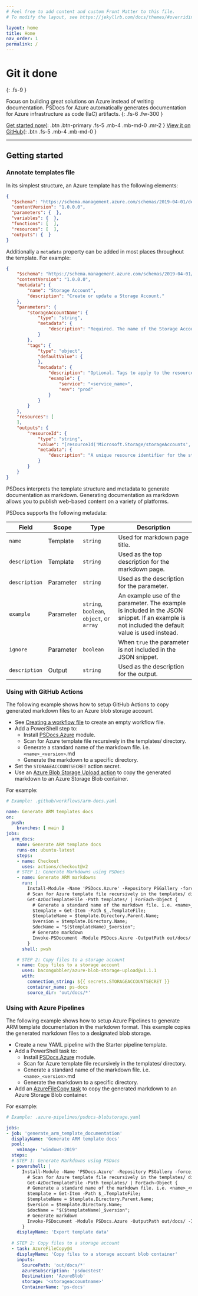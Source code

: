 ```yaml
---
# Feel free to add content and custom Front Matter to this file.
# To modify the layout, see https://jekyllrb.com/docs/themes/#overriding-theme-defaults

layout: home
title: Home
nav_order: 1
permalink: /
---
```


# Git it done
{: .fs-9 }

Focus on building great solutions on Azure instead of writing documentation.
PSDocs for Azure automatically generates documentation for Azure infrastructure as code (IaC) artifacts.
{: .fs-6 .fw-300 }

[Get started now](#getting-started){: .btn .btn-primary .fs-5 .mb-4 .mb-md-0 .mr-2 } [View it on GitHub](https://github.com/Azure/PSDocs.Azure){: .btn .fs-5 .mb-4 .mb-md-0 }

---

## Getting started

### Annotate templates file

In its simplest structure, an Azure template has the following elements:

```json
{
  "$schema": "https://schema.management.azure.com/schemas/2019-04-01/deploymentTemplate.json#",
  "contentVersion": "1.0.0.0",
  "parameters": {  },
  "variables": {  },
  "functions": [  ],
  "resources": [  ],
  "outputs": {  }
}
```

Additionally a `metadata` property can be added in most places throughout the template.
For example:

```json
{
    "$schema": "https://schema.management.azure.com/schemas/2019-04-01/deploymentTemplate.json#",
    "contentVersion": "1.0.0.0",
    "metadata": {
        "name": "Storage Account",
        "description": "Create or update a Storage Account."
    },
    "parameters": {
        "storageAccountName": {
            "type": "string",
            "metadata": {
                "description": "Required. The name of the Storage Account."
            }
        },
        "tags": {
            "type": "object",
            "defaultValue": {
            },
            "metadata": {
                "description": "Optional. Tags to apply to the resource.",
                "example": {
                    "service": "<service_name>",
                    "env": "prod"
                }
            }
        }
    },
    "resources": [
    ],
    "outputs": {
        "resourceId": {
            "type": "string",
            "value": "[resourceId('Microsoft.Storage/storageAccounts', variables('storageAccountName'))]",
            "metadata": {
                "description": "A unique resource identifier for the storage account."
            }
        }
    }
}
```

PSDocs interprets the template structure and metadata to generate documentation as markdown.
Generating documentation as markdown allows you to publish web-based content on a variety of platforms.

PSDocs supports the following metadata:

Field | Scope | Type | Description
----- | ----- | ---- | -----------
`name`  | Template | `string` | Used for markdown page title.
`description` | Template | `string` | Used as the top description for the markdown page.
`description` | Parameter | `string` | Used as the description for the parameter.
`example`     | Parameter | `string`, `boolean`, `object`, or `array` | An example use of the parameter. The example is included in the JSON snippet. If an example is not included the default value is used instead.
`ignore`      | Parameter | `boolean` | When `true` the parameter is not included in the JSON snippet.
`description` | Output    | `string`  | Used as the description for the output.

### Using with GitHub Actions

The following example shows how to setup GitHub Actions to copy generated markdown files to an Azure blob storage account.

- See [Creating a workflow file][create-workflow] to create an empty workflow file.
- Add a PowerShell step to:
  - Install [PSDocs.Azure][module] module.
  - Scan for Azure template file recursively in the templates/ directory.
  - Generate a standard name of the markdown file. i.e. `<name>_<version>`.md
  - Generate the markdown to a specific directory.
- Set the `STORAGEACCOUNTSECRET` action secret.
- Use an [Azure Blob Storage Upload action](https://github.com/marketplace/actions/azure-blob-storage-upload) to copy the generated markdown to an Azure Storage Blob container.

For example:

```yaml
# Example: .github/workflows/arm-docs.yaml

name: Generate ARM templates docs
on:
  push:
    branches: [ main ]
jobs:
  arm_docs:
    name: Generate ARM template docs
    runs-on: ubuntu-latest
    steps:
    - name: Checkout
      uses: actions/checkout@v2
    # STEP 1: Generate Markdowns using PSDocs
    - name: Generate ARM markdowns
      run: | 
        Install-Module -Name 'PSDocs.Azure' -Repository PSGallery -force;
        # Scan for Azure template file recursively in the templates/ directory
        Get-AzDocTemplateFile -Path templates/ | ForEach-Object {
          # Generate a standard name of the markdown file. i.e. <name>_<version>.md
          $template = Get-Item -Path $_.TemplateFile;
          $templateName = $template.Directory.Parent.Name;
          $version = $template.Directory.Name;
          $docName = "$($templateName)_$version";
          # Generate markdown
          Invoke-PSDocument -Module PSDocs.Azure -OutputPath out/docs/ -InputObject $template.FullName -InstanceName $docName;
        }
      shell: pwsh

    # STEP 2: Copy files to a storage account
    - name: Copy files to a storage account
      uses: bacongobbler/azure-blob-storage-upload@v1.1.1
      with:
        connection_string: ${{ secrets.STORAGEACCOUNTSECRET }}
        container_name: ps-docs
        source_dir: 'out/docs/*'
```

### Using with Azure Pipelines

The following example shows how to setup Azure Pipelines to generate ARM template documentation in the markdown format.
This example copies the generated markdown files to a designated blob storage.

- Create a new YAML pipeline with the Starter pipeline template.
- Add a PowerShell task to:
  - Install [PSDocs.Azure][module] module.
  - Scan for Azure template file recursively in the templates/ directory.
  - Generate a standard name of the markdown file. i.e. `<name>_<version>`.md
  - Generate the markdown to a specific directory.
- Add an [AzureFileCopy task](https://docs.microsoft.com/en-us/azure/devops/pipelines/tasks/deploy/azure-file-copy?view=azure-devops) to copy the generated markdown to an Azure Storage Blob container.

For example:

```yaml
# Example: .azure-pipelines/psdocs-blobstorage.yaml

jobs:
- job: 'generate_arm_template_documentation'
  displayName: 'Generate ARM template docs'
  pool:
    vmImage: 'windows-2019'
  steps:
  # STEP 1: Generate Markdowns using PSDocs
  - powershell: | 
      Install-Module -Name 'PSDocs.Azure' -Repository PSGallery -force;
        # Scan for Azure template file recursively in the templates/ directory
        Get-AzDocTemplateFile -Path templates/ | ForEach-Object {
        # Generate a standard name of the markdown file. i.e. <name>_<version>.md
        $template = Get-Item -Path $_.TemplateFile;
        $templateName = $template.Directory.Parent.Name;
        $version = $template.Directory.Name;
        $docName = "$($templateName)_$version";
        # Generate markdown
        Invoke-PSDocument -Module PSDocs.Azure -OutputPath out/docs/ -InputObject $template.FullName -InstanceName $docName;
      }
    displayName: 'Export template data'
    
  # STEP 2: Copy files to a storage account
  - task: AzureFileCopy@4
    displayName: 'Copy files to a storage account blob container'
    inputs:
      SourcePath: 'out/docs/*'
      azureSubscription: 'psdocstest'
      Destination: 'AzureBlob'
      storage: '<storageaccountname>' 
      ContainerName: 'ps-docs'
```

[create-workflow]: https://help.github.com/en/articles/configuring-a-workflow#creating-a-workflow-file
[module]: https://www.powershellgallery.com/packages/PSDocs.Azure

